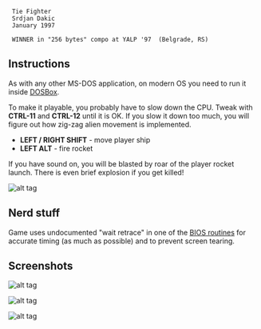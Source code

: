 

~~~~~~~~~~~~~~~~~~~~~~~~~~~~~~~~~~~~~~~~~~~~~~~~~~~~~~~~~~
 Tie Fighter
 Srdjan Dakic
 January 1997

 WINNER in "256 bytes" compo at YALP '97  (Belgrade, RS)
~~~~~~~~~~~~~~~~~~~~~~~~~~~~~~~~~~~~~~~~~~~~~~~~~~~~~~~~~~



Instructions
------------
As with any other MS-DOS application, on modern OS you need to run it inside [DOSBox].

To make it playable, you probably have to  slow down the CPU. Tweak with **CTRL-11** and **CTRL-12** until it is OK. If you slow it down too much, you will figure out how zig-zag alien movement is implemented.

  - **LEFT / RIGHT SHIFT** - move player ship
  - **LEFT ALT** - fire rocket

If you have sound on, you will be blasted by roar of the player rocket launch. There is even brief explosion if you get killed!

![alt tag](https://raw.github.com/dakics/asm-tie-fighter/master/tie-0.png)


Nerd stuff
----------

Game uses undocumented "wait retrace" in one of the [BIOS routines][ax1003] for accurate timing (as much as possible) and to prevent screen tearing.


Screenshots
-----------

![alt tag](https://raw.github.com/dakics/asm-tie-fighter/master/tie-1.png)

![alt tag](https://raw.github.com/dakics/asm-tie-fighter/master/tie-2.png)

![alt tag](https://raw.github.com/dakics/asm-tie-fighter/master/tie-3.png)


[dosbox]: http://www.dosbox.com
[ax1003]: http://www.ousob.com/ng/asm/ng74cc7.php